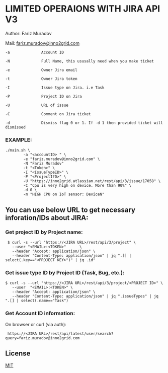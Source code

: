 # LIMITED OPERAIONS WITH JIRA API V3

Author: Fariz Muradov

Mail: fariz.muradov@inno2grid.com


```
-a              Account ID

-N              Full Name, this ususally need when you make ticket

-e              Owner Jira email

-t              Owner Jira token

-I              Issue type on Jira. i.e Task

-P              Project ID on Jira

-U              URL of issue

-C              Comment on Jira ticket

-d              Dismiss flag 0 or 1. If -d 1 then provided ticket will dismissed
```

### EXAMPLE:
```
./main.sh \
        -a "<accountID> " \
        -e "fariz.muradov@inno2grid.com" \
        -N "Fariz Muradov"
        -t "<Token>" \
        -I "<IssueTypeID>" \
        -P "<ProjectI?D>" \
        -U "https://inno2grid.atlassian.net/rest/api/3/issue/17058" \
        -C "Cpu is very high on device. More than 90%" \
        -d 0 \
        -m "HIGH CPU on IoT sensor: DeviceN"
```


## You can use below URL to get necessary inforation/IDs about JIRA:

### Get project ID by Project name:

```
 $ curl -s --url "https://<JIRA URL>/rest/api/3/project" \
   --user "<EMAIL>:<TOKEN>"      \
   --header "Accept: application/json" \
   --header "Content-Type: application/json" | jq ".[] | select(.key=="<PROJECT KEY>")" | jq .id"
```

       
### Get issue type ID by Project ID (Task, Bug, etc.):
       
``` 
$ curl -s --url "https://<JIRA URL>/rest/api/3/project/<PROJECT ID>" \
   --user  "<EMAIL>:<TOKEN>" \
   --header "Accept: application/json" \
   --header "Content-Type: application/json" | jq ".issueTypes" | jq ".[] | select(.name=="Task")
```

### Get Account ID information:
 On browser or curl (via auth):

```
 https://<JIRA URL>/rest/api/latest/user/search?query=fariz.muradov@inno2grid.com
```

## License
[MIT](https://choosealicense.com/licenses/mit/)
